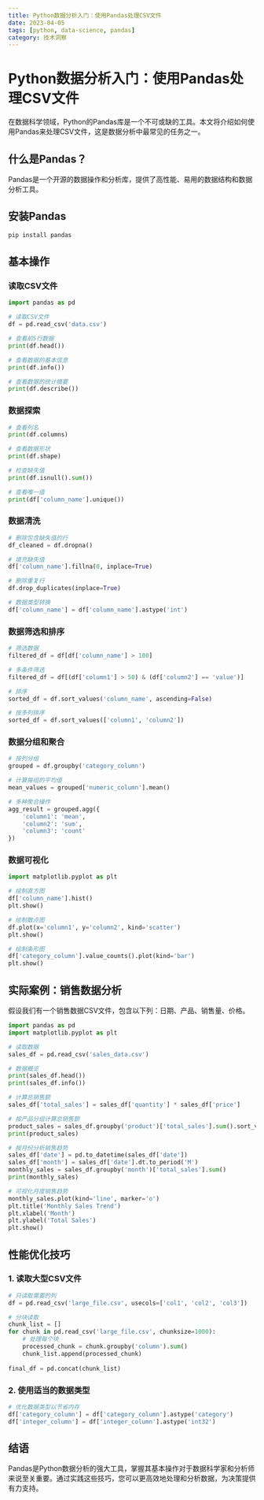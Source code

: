 ```yaml
---
title: Python数据分析入门：使用Pandas处理CSV文件
date: 2023-04-05
tags: [python, data-science, pandas]
category: 技术洞察
---
```


# Python数据分析入门：使用Pandas处理CSV文件

在数据科学领域，Python的Pandas库是一个不可或缺的工具。本文将介绍如何使用Pandas来处理CSV文件，这是数据分析中最常见的任务之一。

## 什么是Pandas？

Pandas是一个开源的数据操作和分析库，提供了高性能、易用的数据结构和数据分析工具。

## 安装Pandas

```bash
pip install pandas
```

## 基本操作

### 读取CSV文件

```python
import pandas as pd

# 读取CSV文件
df = pd.read_csv('data.csv')

# 查看前5行数据
print(df.head())

# 查看数据的基本信息
print(df.info())

# 查看数据的统计摘要
print(df.describe())
```

### 数据探索

```python
# 查看列名
print(df.columns)

# 查看数据形状
print(df.shape)

# 检查缺失值
print(df.isnull().sum())

# 查看唯一值
print(df['column_name'].unique())
```

### 数据清洗

```python
# 删除包含缺失值的行
df_cleaned = df.dropna()

# 填充缺失值
df['column_name'].fillna(0, inplace=True)

# 删除重复行
df.drop_duplicates(inplace=True)

# 数据类型转换
df['column_name'] = df['column_name'].astype('int')
```

### 数据筛选和排序

```python
# 筛选数据
filtered_df = df[df['column_name'] > 100]

# 多条件筛选
filtered_df = df[(df['column1'] > 50) & (df['column2'] == 'value')]

# 排序
sorted_df = df.sort_values('column_name', ascending=False)

# 按多列排序
sorted_df = df.sort_values(['column1', 'column2'])
```

### 数据分组和聚合

```python
# 按列分组
grouped = df.groupby('category_column')

# 计算每组的平均值
mean_values = grouped['numeric_column'].mean()

# 多种聚合操作
agg_result = grouped.agg({
    'column1': 'mean',
    'column2': 'sum',
    'column3': 'count'
})
```

### 数据可视化

```python
import matplotlib.pyplot as plt

# 绘制直方图
df['column_name'].hist()
plt.show()

# 绘制散点图
df.plot(x='column1', y='column2', kind='scatter')
plt.show()

# 绘制条形图
df['category_column'].value_counts().plot(kind='bar')
plt.show()
```

## 实际案例：销售数据分析

假设我们有一个销售数据CSV文件，包含以下列：日期、产品、销售量、价格。

```python
import pandas as pd
import matplotlib.pyplot as plt

# 读取数据
sales_df = pd.read_csv('sales_data.csv')

# 数据概览
print(sales_df.head())
print(sales_df.info())

# 计算总销售额
sales_df['total_sales'] = sales_df['quantity'] * sales_df['price']

# 按产品分组计算总销售额
product_sales = sales_df.groupby('product')['total_sales'].sum().sort_values(ascending=False)
print(product_sales)

# 按月份分析销售趋势
sales_df['date'] = pd.to_datetime(sales_df['date'])
sales_df['month'] = sales_df['date'].dt.to_period('M')
monthly_sales = sales_df.groupby('month')['total_sales'].sum()
print(monthly_sales)

# 可视化月度销售趋势
monthly_sales.plot(kind='line', marker='o')
plt.title('Monthly Sales Trend')
plt.xlabel('Month')
plt.ylabel('Total Sales')
plt.show()
```

## 性能优化技巧

### 1. 读取大型CSV文件

```python
# 只读取需要的列
df = pd.read_csv('large_file.csv', usecols=['col1', 'col2', 'col3'])

# 分块读取
chunk_list = []
for chunk in pd.read_csv('large_file.csv', chunksize=1000):
    # 处理每个块
    processed_chunk = chunk.groupby('column').sum()
    chunk_list.append(processed_chunk)
    
final_df = pd.concat(chunk_list)
```

### 2. 使用适当的数据类型

```python
# 优化数据类型以节省内存
df['category_column'] = df['category_column'].astype('category')
df['integer_column'] = df['integer_column'].astype('int32')
```

## 结语

Pandas是Python数据分析的强大工具，掌握其基本操作对于数据科学家和分析师来说至关重要。通过实践这些技巧，您可以更高效地处理和分析数据，为决策提供有力支持。